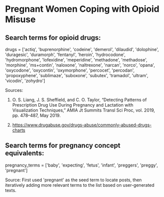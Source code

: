 # Pregnant Women Coping with Opioid Misuse

## Search terms for opioid drugs:

drugs = ['actiq', 'buprenorphine', 'codeine', 'demerol', 'dilaudid', 'dolophine', 'duragesic', 'duramorph', 'fentanyl', 'heroin', 'hydrocodone', 'hydromorphone', 'lofexidine', 'meperidine', 'methadone', 'methadose', 'morphine', 'ms+contin', 'naloxone', 'naltrexone', 'narcan', 'norco', 'opana', 'oxycodone', 'oxycontin', 'oxymorphone', 'percocet', 'percodan', 'propoxyphene', 'sublimaze', 'suboxone', 'subutex', 'tramadol', 'ultram', 'vicodin', 'zohydro']

Sources: 

1. O. S. Liang, J. S. Sheffield, and C. O. Taylor, “Detecting Patterns of Prescription Drug Use During Pregnancy and Lactation with Visualization Techniques,” AMIA Jt Summits Transl Sci Proc, vol. 2019, pp. 478–487, May 2019.

2. https://www.drugabuse.gov/drugs-abuse/commonly-abused-drugs-charts

## Search terms for pregnancy concept equivalents:

pregnancy_terms = ['baby', 'expecting', 'fetus', 'infant', 'preggers', 'preggy', 'pregnant']

Source: First used 'pregnant' as the seed term to locate posts, then iteratively adding more relevant terms to the list based on user-generated texts.
